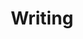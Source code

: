 ---
layout: page
title: Writing
permalink: /wr_main
nav: true
nav_order: 3
dropdown: true
children: 
    - title: Basic content standards
      permalink: /basic_content_standards
    - title: divider
    - title: Tools
      permalink: /wr_tools
    - title: divider
    - title: Linking
      permalink: /wr_linking
    - title: divider
    - title: Accessibility
      permalink: /accessibility_main
    - title: divider
    - title: Special tag guidance
      permalink: /wr_special_tag_guidance
    - title: divider
    - title: Style resources
      permalink: /resource_links
---